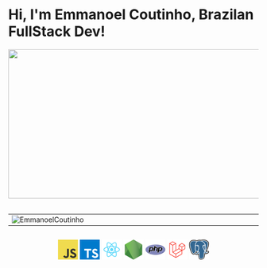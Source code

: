 # Hi, I'm Emmanoel Coutinho, Brazilan FullStack Dev!

<p align="center">
<img src="https://d6f6d0kpz0gyr.cloudfront.net/uploads/images-archive/Blog/Gifs/coding.gif?mtime=20200914144127&focal=none.gif" width="800" height="300" />

<div style="overflow: hidden">
  <table>
    <tr>
      <td><img width="500px" align="left" src="https://github-readme-stats.vercel.app/api?username=EmmanoelCoutinho&show_icons=true&theme=material-palenight" alt="EmmanoelCoutinho" /></td>
<td><img width="400px" align="left" src="https://github-readme-stats.vercel.app/api/top-langs/?username=EmmanoelCoutinho&hide=html&layout=compact&theme=material-palenight" /></td>
</tr>   
  </table>
</div>

<p align="center">
 <code><img height="40" src="https://raw.githubusercontent.com/github/explore/80688e429a7d4ef2fca1e82350fe8e3517d3494d/topics/javascript/javascript.png"></code>
  <code><img height="40" src="https://raw.githubusercontent.com/github/explore/80688e429a7d4ef2fca1e82350fe8e3517d3494d/topics/typescript/typescript.png"></code>
 <code><img height="40" src="https://raw.githubusercontent.com/github/explore/80688e429a7d4ef2fca1e82350fe8e3517d3494d/topics/react/react.png"></code>
 <code><img height="40" src="https://raw.githubusercontent.com/github/explore/80688e429a7d4ef2fca1e82350fe8e3517d3494d/topics/nodejs/nodejs.png"></code>
 <code><img height="40" src="https://raw.githubusercontent.com/github/explore/80688e429a7d4ef2fca1e82350fe8e3517d3494d/topics/php/php.png"></code>
 <code><img height="40" src="https://raw.githubusercontent.com/github/explore/80688e429a7d4ef2fca1e82350fe8e3517d3494d/topics/laravel/laravel.png"></code>
 <code><img height="40" src="https://raw.githubusercontent.com/github/explore/80688e429a7d4ef2fca1e82350fe8e3517d3494d/topics/postgresql/postgresql.png"></code>
